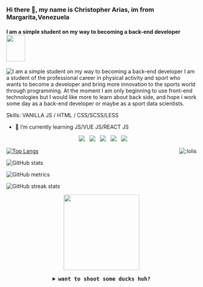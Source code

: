 ### Hi there 👋, my name is **Christopher Arias**, im from Margarita,Venezuela
#### I am a simple student on my way to becoming a back-end developer<img src="https://media.giphy.com/media/5PhxAUrOowjBrIAWqc/giphy.gif" width="50" height="70"/>
![I am a simple student on my way to becoming a back-end developer<img src="https://media.giphy.com/media/5PhxAUrOowjBrIAWqc/giphy.gif" width="50" height="70"/>](https://external-content.duckduckgo.com/iu/?u=https%3A%2F%2Fdm0qx8t0i9gc9.cloudfront.net%2Fthumbnails%2Fvideo%2Fuh59Wh0%2Fhappy-face-hand-drawn-color-icon-animation-with-transparent-background_br8eldslg_thumbnail-1080_08.png&f=1&nofb=1)
I am a student of the professional career in physical activity and sport who wants to become a developer and bring more innovation to the sports world through programming. At the moment I am only beginning to use front-end technologies but I would like more to learn about back side, and hope i work some day as a back-end developer or maybe as a sport data scientists.


Skills:  VANILLA JS / HTML / CSS/SCSS/LESS

- 🌱 I’m currently learning JS/VUE JS/REACT JS 


<p align="center">
&nbsp; <a href="https://github.com/devchrisar" target="_blank" rel="noopener noreferrer"><img src="https://img.shields.io/badge/GitHub-100000?style=for-the-badge&logo=github&logoColor=ffba08" /></a>  
&nbsp; <a href="https://www.instagram.com/sadfacezz/" target="_blank" rel="noopener noreferrer"><img src="https://img.shields.io/badge/Instagram-E4405F?style=for-the-badge&logo=instagram&logoColor=00509d" /></a>  
&nbsp; <a href="https://codepen.io/CODER-STRING" target="_blank" rel="noopener noreferrer"><img src="https://img.shields.io/badge/Codepen-06d6a0?style=for-the-badge&logo=Codepen&logoColor=889696" /></a>
&nbsp; <a href="https://www.reddit.com/user/devchrisar" target="_blank" rel="noopener noreferrer"><img src="https://img.shields.io/badge/Reddit-FF4500?style=for-the-badge&logo=reddit&logoColor=1be7ff" /></a>
  &nbsp; <a href="coderhouse.slack.com/team/U01EKMAQFM4" target="_blank" rel="noopener noreferrer"><img src="https://img.shields.io/badge/Slack-4A154B?style=for-the-badge&logo=slack&logoColor=white" /></a>
</p>


<img align="right" src="https://count.getloli.com/get/@:devchrisar?theme=rule34" alt=":lolis" />

[![Top Langs](https://github-readme-stats.vercel.app/api/top-langs/?username=devchrisar&layout=compact&theme=synthwave)](https://github.com/anuraghazra/github-readme-stats)

![GitHub stats](https://github-readme-stats.vercel.app/api?username=devchrisar&show_icons=true&theme=synthwave)  

![GitHub metrics](https://metrics.lecoq.io/devchrisar)  

![GitHub streak stats](https://github-readme-streak-stats.herokuapp.com/?user=devchrisar&theme=synthwave) 



<p align="center">
<img src="https://thumbs.gfycat.com/LoneSoulfulJohndory.webp" width="200"/>
  </p>
<details align="center">
<summary> <b> <samp> want to shoot some ducks huh? </samp></b></summary>
  <samp>
  <b><h2 style="color: #fc6203">YOU &nbsp; MONSTER !</h2> </b>
  <img src="https://media.giphy.com/media/Rs2iAnfEImXIs/giphy.gif" width="200"/>
    <p>that's whats a joke actually he he!!</p><img src="https://thumbs.gfycat.com/GloriousSillyFrilledlizard.webp" width="60"/>
 <samp>
 </details align="center">
